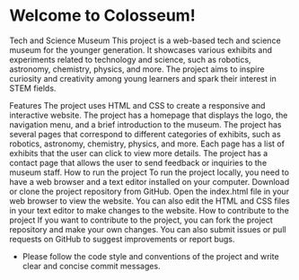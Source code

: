 # Welcome to Colosseum!

Tech and Science Museum
This project is a web-based tech and science museum for the younger generation. It showcases various exhibits and experiments related to technology and science, such as robotics, astronomy, chemistry, physics, and more. The project aims to inspire curiosity and creativity among young learners and spark their interest in STEM fields.

Features
The project uses HTML and CSS to create a responsive and interactive website.
The project has a homepage that displays the logo, the navigation menu, and a brief introduction to the museum.
The project has several pages that correspond to different categories of exhibits, such as robotics, astronomy, chemistry, physics, and more. Each page has a list of exhibits that the user can click to view more details.
The project has a contact page that allows the user to send feedback or inquiries to the museum staff.
How to run the project
To run the project locally, you need to have a web browser and a text editor installed on your computer.
Download or clone the project repository from GitHub.
Open the index.html file in your web browser to view the website.
You can also edit the HTML and CSS files in your text editor to make changes to the website.
How to contribute to the project
If you want to contribute to the project, you can fork the project repository and make your own changes.
You can also submit issues or pull requests on GitHub to suggest improvements or report bugs.
* Please follow the code style and conventions of the project and write clear and concise commit messages.
